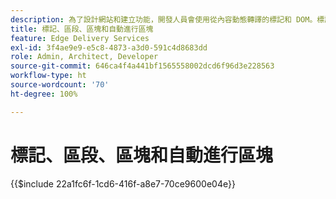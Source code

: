 ```yaml
---
description: 為了設計網站和建立功能，開發人員會使用從內容動態轉譯的標記和 DOM。標記和 DOM 的構造方式允許進行靈活的操控和樣式設定。同時，這可提供即時可用的功能，開發人員不必擔心現代網站的某些方面的問題。
title: 標記、區段、區塊和自動進行區塊
feature: Edge Delivery Services
exl-id: 3f4ae9e9-e5c8-4873-a3d0-591c4d8683dd
role: Admin, Architect, Developer
source-git-commit: 646ca4f4a441bf1565558002dcd6f96d3e228563
workflow-type: ht
source-wordcount: '70'
ht-degree: 100%

---
```


# 標記、區段、區塊和自動進行區塊

{{$include 22a1fc6f-1cd6-416f-a8e7-70ce9600e04e}}
